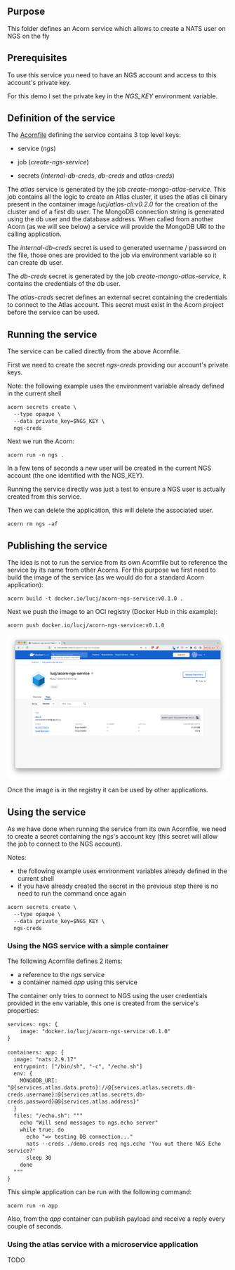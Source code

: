 ## Purpose

This folder defines an Acorn service which allows to create a NATS user on NGS on the fly

## Prerequisites

To use this service you need to have an NGS account and access to this account's private key.

For this demo I set the private key in the *NGS_KEY* environment variable.

## Definition of the service

The [Acornfile](./service/Acornfile) defining the service contains 3 top level keys:
- service (*ngs*)
- job (*create-ngs-service*)


- secrets (*internal-db-creds*, *db-creds* and *atlas-creds*)


The *atlas* service is generated by the job *create-mongo-atlas-service*. This job contains all the logic to create an Atlas cluster, it uses the atlas cli binary present in the container image *lucj/atlas-cli:v0.2.0* for the creation of the cluster and of a first db user. The MongoDB connection string is generated using the db user and the database address. When called from another Acorn (as we will see below) a service will provide the MongoDB URI to the calling application.

The *internal-db-creds* secret is used to generated username / password on the file, those ones are provided to the job via environment variable so it can create db user.

The *db-creds* secret is generated by the job *create-mongo-atlas-service*, it contains the credentials of the db user.

The *atlas-creds* secret defines an external secret containing the credentials to connect to the Atlas account. This secret must exist in the Acorn project before the service can be used.

## Running the service

The service can be called directly from the above Acornfile.

First we need to create the secret *ngs-creds* providing our account's private keys.

Note: the following example uses the environment variable already defined in the current shell 

```
acorn secrets create \
  --type opaque \
  --data private_key=$NGS_KEY \
  ngs-creds
```

Next we run the Acorn:

```
acorn run -n ngs .
```

In a few tens of seconds a new user will be created in the current NGS account (the one identified with the NGS_KEY).

Running the service directly was just a test to ensure a NGS user is actually created from this service.

Then we can delete the application, this will delete the associated user.

```
acorn rm ngs -af
```

## Publishing the service

The idea is not to run the service from its own Acornfile but to reference the service by its name from other Acorns. For this purpose we first need to build the image of the service (as we would do for a standard Acorn application):

```
acorn build -t docker.io/lucj/acorn-ngs-service:v0.1.0 .
```

Next we push the image to an OCI registry (Docker Hub in this example):

```
acorn push docker.io/lucj/acorn-ngs-service:v0.1.0
```

![Acorn image available in the Docker Hub](./images/dockerhub.png)

Once the image is in the registry it can be used by other applications.

## Using the service

As we have done when running the service from its own Acornfile, we need to create a secret containing the ngs's account key (this secret will allow the job to connect to the NGS account).

Notes:
- the following example uses environment variables already defined in the current shell 
- if you have already created the secret in the previous step there is no need to run the command once again

```
acorn secrets create \
  --type opaque \
  --data private_key=$NGS_KEY \
  ngs-creds
```

### Using the NGS service with a simple container

The following Acornfile defines 2 items:
- a reference to the *ngs* service
- a container named *app* using this service

The container only tries to connect to NGS using the user credentials  provided in the env variable, this one is created from the service's properties: 

```
services: ngs: {
    image: "docker.io/lucj/acorn-ngs-service:v0.1.0"
}

containers: app: {
  image: "nats:2.9.17"
  entrypoint: ["/bin/sh", "-c", "/echo.sh"]
  env: {
    MONGODB_URI: "@{services.atlas.data.proto}://@{services.atlas.secrets.db-creds.username}:@{services.atlas.secrets.db-creds.password}@@{services.atlas.address}"
  }
  files: "/echo.sh": """
    echo "Will send messages to ngs.echo server"   
    while true; do
      echo "=> testing DB connection..."
      nats --creds ./demo.creds req ngs.echo 'You out there NGS Echo service?'
      sleep 30
    done
  """
}
```

This simple application can be run with the following command:

```
acorn run -n app
```

Also, from the *app* container can publish payload and receive a reply every couple of seconds.

### Using the atlas service with a microservice application

TODO